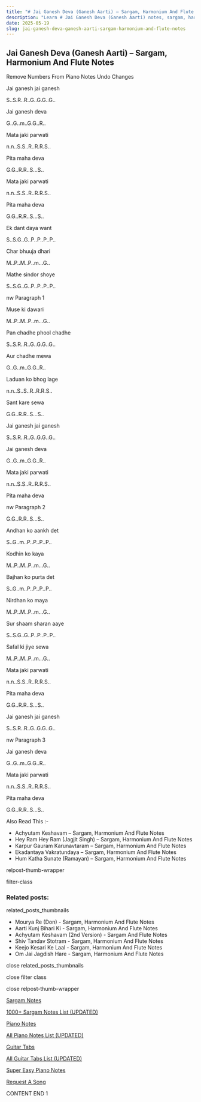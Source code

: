 ```yaml
---
title: "# Jai Ganesh Deva (Ganesh Aarti) – Sargam, Harmonium And Flute Notes"
description: "Learn # Jai Ganesh Deva (Ganesh Aarti) notes, sargam, harmonium notations and flute notes. Easy step-by-step tutorial for beginners."
date: 2025-05-19
slug: jai-ganesh-deva-ganesh-aarti-sargam-harmonium-and-flute-notes
---
```


## Jai Ganesh Deva (Ganesh Aarti) – Sargam, Harmonium And Flute Notes

Remove Numbers From Piano Notes
Undo Changes

Jai ganesh jai ganesh

S..S.R..R..G..G.G..G..

Jai ganesh deva

G..G..m..G.G..R..

Mata jaki parwati

n.n..S.S..R..R.R.S..

Pita maha deva

G.G..R.R..S…S..

Mata jaki parwati

n.n..S.S..R..R.R.S..

Pita maha deva

G.G..R.R..S…S..

Ek dant daya want

S..S.G..G..P..P..P..P..

Char bhuuja dhari

M..P..M..P..m…G..

Mathe sindor shoye

S..S.G..G..P..P..P..P..

nw Paragraph 1

Muse ki dawari

M..P..M..P..m…G..

Pan chadhe phool chadhe

S..S.R..R..G..G.G..G..

Aur chadhe mewa

G..G..m..G.G..R..

Laduan ko bhog lage

n.n..S..S..R..R.R.S..

Sant kare sewa

G.G..R.R..S…S..

Jai ganesh jai ganesh

S..S.R..R..G..G.G..G..

Jai ganesh deva

G..G..m..G.G..R..

Mata jaki parwati

n.n..S.S..R..R.R.S..

Pita maha deva

nw Paragraph 2

G.G..R.R..S…S..

Andhan ko aankh det

S..G..m..P..P..P..P..

Kodhin ko kaya

M..P..M..P..m…G..

Bajhan ko purta det

S..G..m..P..P..P..P..

Nirdhan ko maya

M..P..M..P..m…G..

Sur shaam sharan aaye

S..S.G..G..P..P..P..P..

Safal ki jiye sewa

M..P..M..P..m…G..

Mata jaki parwati

n.n..S.S..R..R.R.S..

Pita maha deva

G.G..R.R..S…S..

Jai ganesh jai ganesh

S..S.R..R..G..G.G..G..

nw Paragraph 3

Jai ganesh deva

G..G..m..G.G..R..

Mata jaki parwati

n.n..S.S..R..R.R.S..

Pita maha deva

G.G..R.R..S…S..

Also Read This :-

* Achyutam Keshavam – Sargam, Harmonium And Flute Notes
* Hey Ram Hey Ram (Jagjit Singh) – Sargam, Harmonium And Flute Notes
* Karpur Gauram Karunavtaram – Sargam, Harmonium And Flute Notes
* Ekadantaya Vakratundaya – Sargam, Harmonium And Flute Notes
* Hum Katha Sunate (Ramayan) – Sargam, Harmonium And Flute Notes

relpost-thumb-wrapper

filter-class

### Related posts:

related_posts_thumbnails

* Mourya Re (Don) - Sargam, Harmonium And Flute Notes
* Aarti Kunj Bihari Ki - Sargam, Harmonium And Flute Notes
* Achyutam Keshavam (2nd Version) - Sargam And Flute Notes
* Shiv Tandav Stotram - Sargam, Harmonium And Flute Notes
* Keejo Kesari Ke Laal - Sargam, Harmonium And Flute Notes
* Om Jai Jagdish Hare - Sargam, Harmonium And Flute Notes

close related_posts_thumbnails

close filter class

close relpost-thumb-wrapper

[Sargam Notes](/sargam-notes.html)

[1000+ Sargam Notes List (UPDATED)](/all-songs-list-sargam-notes.html)

[Piano Notes](/piano-notes.html)

[All Piano Notes List (UPDATED)](/all-songs-list-piano-notes.html)

[Guitar Tabs](/guitar-tabs.html)

[All Guitar Tabs List (UPDATED)](/all-songs-list-guitar-tabs.html)

[Super Easy Piano Notes](https://studywall.in/)

[Request A Song](/request-a-song.html)

CONTENT END 1

